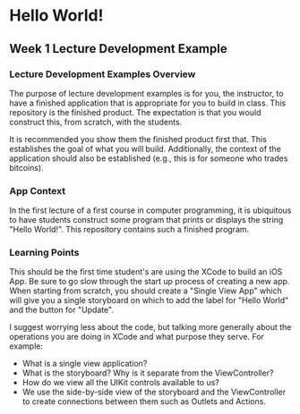 # Hello World!
## Week 1 Lecture Development Example

### Lecture Development Examples Overview

The purpose of lecture development examples is for you, the instructor, to have a finished application that is appropriate for you to build in class. This repository is the finished product. The expectation is that you would construct this, from scratch, with the students.

It is recommended you show them the finished product first that. This establishes the goal of what you will build. Additionally, the context of the application should also be established (e.g., this is for someone who trades bitcoins).

### App Context

In the first lecture of a first course in computer programming, it is ubiquitous to have students construct some program that prints or displays the string "Hello World!". This repository contains such a finished program.

### Learning Points

This should be the first time student's are using the XCode to build an iOS App. Be sure to go slow through the start up process of creating a new app. When starting from scratch, you should create a "Single View App" which will give you a single storyboard on which to add the label for "Hello World" and the button for "Update".

I suggest worrying less about the code, but talking more generally about the operations you are doing in XCode and what purpose they serve. For example:

* What is a single view application?
* What is the storyboard? Why is it separate from the ViewController?
* How do we view all the UIKit controls available to us?
* We use the side-by-side view of the storyboard and the ViewController to create connections between them such as Outlets and Actions.

